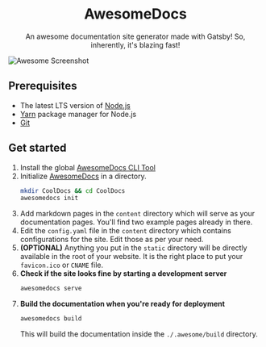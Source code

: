 <div align="center">
  <h1>AwesomeDocs</h1>
  <p>An awesome documentation site generator made with Gatsby! So, inherently, it's blazing fast!</p>
</div>

![Awesome Screenshot](https://media.discordapp.net/attachments/280769814270574593/569475670124527637/unknown.png)

## Prerequisites
* The latest LTS version of [Node.js]
* [Yarn] package manager for Node.js
* [Git]

## Get started
1.  Install the global [AwesomeDocs CLI Tool]
2.  Initialize [AwesomeDocs] in a directory.
    ```bash
    mkdir CoolDocs && cd CoolDocs
    awesomedocs init
    ```
3.  Add markdown pages in the `content` directory which will serve as your
    documentation pages. You'll find two example pages already in there.
4.  Edit the `config.yaml` file in the `content` directory which contains
    configurations for the site. Edit those as per your need.
5.  **(OPTIONAL)** Anything you put in the `static` directory will be directly
    available in the root of your website. It is the right place to put your
    `favicon.ico` or `CNAME` file.
6.  **Check if the site looks fine by starting a development server**  
    ```bash
    awesomedocs serve
    ```
7.  **Build the documentation when you're ready for deployment**  
    ```bash
    awesomedocs build
    ```
    This will build the documentation inside the `./.awesome/build` directory.

[Node.js]: https://nodejs.org/
[Yarn]: https://yarnpkg.com/
[Git]: https://git-scm.com
[AwesomeDocs]: https://github.com/AwesomeDocs/AwesomeDocs
[AwesomeDocs CLI Tool]: https://github.com/AwesomeDocs/CLI
